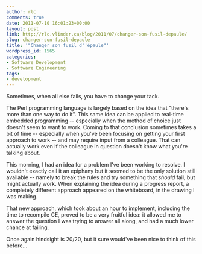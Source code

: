 ```yaml
---
author: rlc
comments: true
date: 2011-07-10 16:01:23+00:00
layout: post
link: http://rlc.vlinder.ca/blog/2011/07/changer-son-fusil-depaule/
slug: changer-son-fusil-depaule
title: '"Changer son fusil d''épaule"'
wordpress_id: 1565
categories:
- Software Development
- Software Engineering
tags:
- development
---
```


Sometimes, when all else fails, you have to change your tack.  

<!--more-->  

The Perl programming language is largely based on the idea that "there's more than one way to do it". This same idea can be applied to real-time embedded programming -- especially when the method of choice just doesn't seem to want to work. Coming to that conclusion sometimes takes a bit of time -- especially when you've been focusing on getting your first approach to work -- and may require input from a colleague. That can actually work even if the colleague in question doesn't know what you're talking about.




This morning, I had an idea for a problem I've been working to resolve. I wouldn't exactly call it an epiphany but it seemed to be the only solution still available -- namely to break the rules and try something that _should_ fail, but might actually work. When explaining the idea during a progress report, a completely different approach appeared on the whiteboard, in the drawing I was making.




That new approach, which took about an hour to implement, including the time to recompile CE, proved to be a very fruitful idea: it allowed me to answer the question I was trying to answer all along, and had a much lower chance at failing.




Once again hindsight is 20/20, but it sure would've been nice to think of this before...
